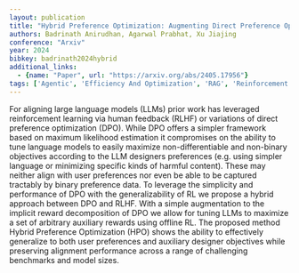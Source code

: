 ```yaml
---
layout: publication
title: "Hybrid Preference Optimization: Augmenting Direct Preference Optimization With Auxiliary Objectives"
authors: Badrinath Anirudhan, Agarwal Prabhat, Xu Jiajing
conference: "Arxiv"
year: 2024
bibkey: badrinath2024hybrid
additional_links:
  - {name: "Paper", url: "https://arxiv.org/abs/2405.17956"}
tags: ['Agentic', 'Efficiency And Optimization', 'RAG', 'Reinforcement Learning', 'Tools']
---
```

For aligning large language models (LLMs) prior work has leveraged reinforcement learning via human feedback (RLHF) or variations of direct preference optimization (DPO). While DPO offers a simpler framework based on maximum likelihood estimation it compromises on the ability to tune language models to easily maximize non-differentiable and non-binary objectives according to the LLM designers preferences (e.g. using simpler language or minimizing specific kinds of harmful content). These may neither align with user preferences nor even be able to be captured tractably by binary preference data. To leverage the simplicity and performance of DPO with the generalizability of RL we propose a hybrid approach between DPO and RLHF. With a simple augmentation to the implicit reward decomposition of DPO we allow for tuning LLMs to maximize a set of arbitrary auxiliary rewards using offline RL. The proposed method Hybrid Preference Optimization (HPO) shows the ability to effectively generalize to both user preferences and auxiliary designer objectives while preserving alignment performance across a range of challenging benchmarks and model sizes.
